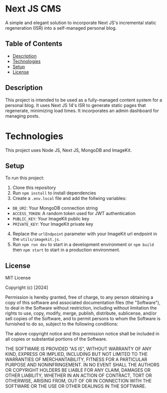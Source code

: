 # Next JS CMS

A simple and elegant solution to incorporate Next JS's incremental static regeneration (ISR) into a self-managed personal blog.

## Table of Contents
- [Description](#description)
- [Technologies](#technologies)
- [Setup](#setup)
- [License](#license)

## Description

This project is intended to be used as a fully-managed content system for a personal blog. It uses Next JS 14's ISR to generate static pages that regenerate, minimizing load times. It incorporates an admin dashboard for managing posts.

# Technologies

This project uses Node JS, Next JS, MongoDB and ImageKit.

## Setup
To run this project:

1. Clone this repository
2. Run `npm install` to install dependencies
3. Create a `.env.local` file and add the follwing variables:
  - `DB_URI`: Your MongoDB connection string
  - `ACCESS_TOKEN`: A random token used for JWT authentication
  - `PUBLIC_KEY`: Your ImageKit public key
  - `PRIVATE_KEY`: Your ImageKit private key
4. Replace the `urlEndpoint` parameter with your ImageKit url endpoint in the `utils/imagekit.js`.
5. Run `npm run dev` to start in a development environment or `npm build` then `npm start` to start in a production environment.

## License

MIT License

Copyright (c) [2024]

Permission is hereby granted, free of charge, to any person obtaining a copy
of this software and associated documentation files (the "Software"), to deal
in the Software without restriction, including without limitation the rights
to use, copy, modify, merge, publish, distribute, sublicense, and/or sell
copies of the Software, and to permit persons to whom the Software is
furnished to do so, subject to the following conditions:

The above copyright notice and this permission notice shall be included in all
copies or substantial portions of the Software.

THE SOFTWARE IS PROVIDED "AS IS", WITHOUT WARRANTY OF ANY KIND, EXPRESS OR
IMPLIED, INCLUDING BUT NOT LIMITED TO THE WARRANTIES OF MERCHANTABILITY,
FITNESS FOR A PARTICULAR PURPOSE AND NONINFRINGEMENT. IN NO EVENT SHALL THE
AUTHORS OR COPYRIGHT HOLDERS BE LIABLE FOR ANY CLAIM, DAMAGES OR OTHER
LIABILITY, WHETHER IN AN ACTION OF CONTRACT, TORT OR OTHERWISE, ARISING FROM,
OUT OF OR IN CONNECTION WITH THE SOFTWARE OR THE USE OR OTHER DEALINGS IN THE
SOFTWARE.